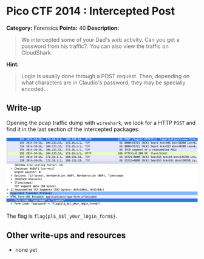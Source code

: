 # Pico CTF 2014 : Intercepted Post

**Category:** Forensics
**Points:** 40
**Description:**

>We intercepted some of your Dad's web activity. Can you get a password from his traffic?. You can also view the traffic on CloudShark.

**Hint:**
>Login is usually done through a POST request. Then, depending on what characters are in Claudio's password, they may be specially encoded...

## Write-up

Opening the pcap traffic dump with `wireshark`, we look for a HTTP `POST` and find it in the last section of the intercepted packages:

![](password.png)

The flag is `flag{pl$_$$l_y0ur_l0g1n_form$}`.

## Other write-ups and resources

* none yet
